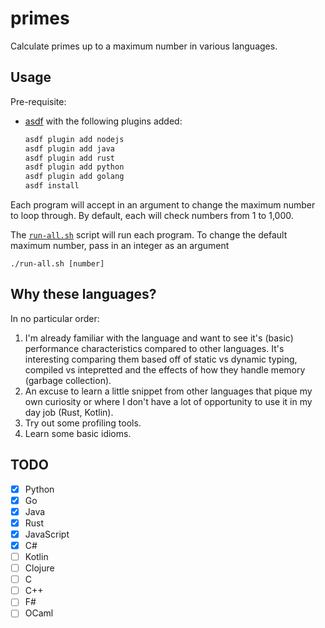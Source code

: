 # primes
Calculate primes up to a maximum number in various languages.

## Usage
Pre-requisite:
- [asdf](https://asdf-vm.com/) with the following plugins added:
    ```bash
    asdf plugin add nodejs
    asdf plugin add java
    asdf plugin add rust
    asdf plugin add python
    asdf plugin add golang
    asdf install
    ```

Each program will accept in an argument to change the maximum number to loop through. 
By default, each will check numbers from 1 to 1,000.

The [`run-all.sh`](run-all.sh) script will run each program. To change the default
maximum number, pass in an integer as an argument

```shell
./run-all.sh [number]
```

## Why these languages?
In no particular order:
1. I'm already familiar with the language and want to see it's (basic) performance characteristics 
   compared to other languages. It's interesting comparing them based off of static vs dynamic typing,
   compiled vs intepretted and the effects of how they handle memory (garbage collection).
2. An excuse to learn a little snippet from other languages that pique my own curiosity or where I don't have
   a lot of opportunity to use it in my day job (Rust, Kotlin).
3. Try out some profiling tools.
4. Learn some basic idioms.

## TODO
- [x] Python
- [x] Go
- [x] Java
- [x] Rust
- [x] JavaScript
- [x] C#
- [ ] Kotlin
- [ ] Clojure
- [ ] C
- [ ] C++
- [ ] F#
- [ ] OCaml
